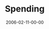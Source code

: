 ---
layout: message
category: message
series: "Full Contact Life"
title: "Spending"
date: 2006-02-11-00-00
message_id: 82
audio: "http://s3.amazonaws.com/crossroads-media/messages/audio/Full_Contact_Life_06_02-12-06_Spending.mp3"
audio-duration: ":"
tag: 
 - money
 - materialism
 - consumerism
 - giving
 - spending
 - malls
 - shopping
 - tome
explicit: false
---